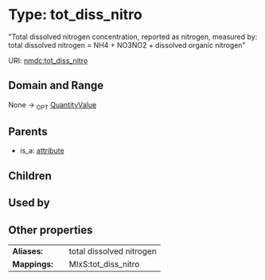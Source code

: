
# Type: tot_diss_nitro


"Total dissolved nitrogen concentration, reported as nitrogen, measured by: total dissolved nitrogen = NH4 + NO3NO2 + dissolved organic nitrogen"

URI: [nmdc:tot_diss_nitro](https://microbiomedata/meta/tot_diss_nitro)


## Domain and Range

None ->  <sub>OPT</sub> [QuantityValue](QuantityValue.md)

## Parents

 *  is_a: [attribute](attribute.md)

## Children


## Used by


## Other properties

|  |  |  |
| --- | --- | --- |
| **Aliases:** | | total dissolved nitrogen |
| **Mappings:** | | MIxS:tot_diss_nitro |

